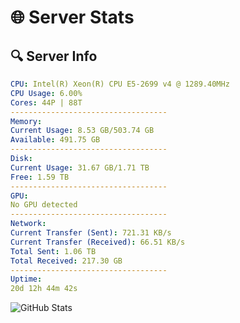 # 🌐 Server Stats
## 🔍 Server Info
```yaml
CPU: Intel(R) Xeon(R) CPU E5-2699 v4 @ 1289.40MHz
CPU Usage: 6.00%
Cores: 44P | 88T
-----------------------------------
Memory:
Current Usage: 8.53 GB/503.74 GB
Available: 491.75 GB
-----------------------------------
Disk:
Current Usage: 31.67 GB/1.71 TB
Free: 1.59 TB
-----------------------------------
GPU:
No GPU detected
-----------------------------------
Network:
Current Transfer (Sent): 721.31 KB/s
Current Transfer (Received): 66.51 KB/s
Total Sent: 1.06 TB
Total Received: 217.30 GB
-----------------------------------
Uptime:
20d 12h 44m 42s
```
![GitHub Stats](https://img.shields.io/badge/Updated-2025-05-10_05:53:30-blue)